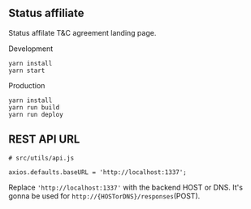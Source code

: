 ## Status affiliate

Status affilate T&C agreement landing page.

Development
```
yarn install
yarn start
```

Production
```
yarn install
yarn run build
yarn run deploy
```

## REST API URL

```
# src/utils/api.js

axios.defaults.baseURL = 'http://localhost:1337';
```

Replace `'http://localhost:1337'` with the backend HOST or DNS. It's gonna be used for `http://{HOSTorDNS}/responses`(POST).